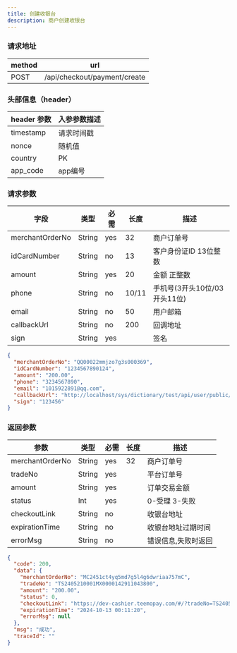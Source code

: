 ```yaml
---
title: 创建收银台
description: 商户创建收银台
---
```


### 请求地址

| method | url                          |
| ------ |------------------------------|
| POST   | /api/checkout/payment/create |

### 头部信息（header）

| header 参数   | 入参参数描述  |
|-------------|---------|
| timestamp   | 请求时间戳   |
| nonce       | 随机值     |
| country     | PK  |
| app_code    | app编号   |

### 请求参数

| 字段              | 类型   | 必需  | 长度    | 描述                  |
|-----------------| ------ |-----|-------|---------------------|
| merchantOrderNo | String | yes | 32    | 商户订单号               |
| idCardNumber    | String | no  | 13    | 客户身份证ID 13位整数       |
| amount          | String | yes | 20    | 金额 正整数              |
| phone           | String | no  | 10/11 | 手机号(3开头10位/03开头11位) |
| email           | String | no  | 50    | 用户邮箱                |
| callbackUrl     | String | no  | 200   | 回调地址                |
| sign            | String | yes |       | 签名                  |

```json title=请求示例
{
  "merchantOrderNo": "QQ00022mmjzo7g3s000369",
  "idCardNumber": "1234567890124",
  "amount": "200.00",
  "phone": "3234567890",
  "email": "1015922891@qq.com",
  "callbackUrl": "http://localhost/sys/dictionary/test/api/user/public/teemopay/payment/callback/78f04feca0c5581628508b156d364fc0",
  "sign": "123456"
}
```

### 返回参数

| 参数              | 类型   | 必需  | 长度 | 描述                  |
|-----------------| ------ |-----| ---- |---------------------|
| merchantOrderNo | String | yes | 32   | 商户订单号               |
| tradeNo         | String | yes |      | 平台订单号               |
| amount          | String | yes |      | 订单交易金额              |
| status          | Int | yes |      | 0-受理 3-失败           |
| checkoutLink    | String | no  |      | 收银台地址               |
| expirationTime  | String | no  |      | 收银台地址过期时间           |
| errorMsg        | String | no  |      | 错误信息,失败时返回          |

```json title=返回示例
{
  "code": 200,
  "data": {
    "merchantOrderNo": "MC2451ct4yq5md7g5l4g6dwriaa757mC",
    "tradeNo": "TS2405210001MX0000142911043800",
    "amount": "200.00",
    "status": 0,
    "checkoutLink": "https://dev-cashier.teemopay.com/#/?tradeNo=TS2405210001MX0000142911043800",
    "expirationTime": "2024-10-13 00:11:20",
    "errorMsg": null
  },
  "msg": "成功",
  "traceId": ""
}
```